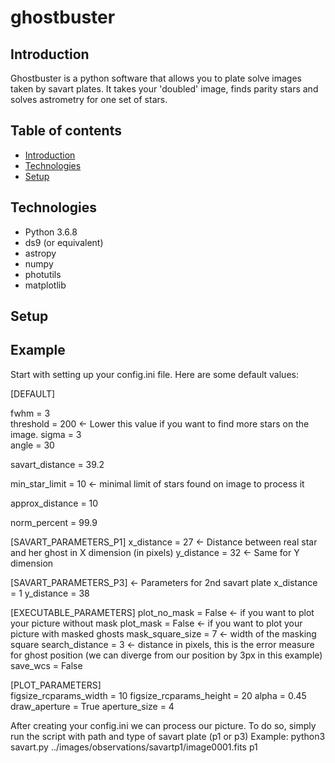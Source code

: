 # ghostbuster
## Introduction
Ghostbuster is a python software that allows you to plate solve images taken by savart plates. It takes your 'doubled' image, finds parity stars and solves astrometry for one set of stars.
## Table of contents
* [Introduction](#introduction)
* [Technologies](#technologies)
* [Setup](#setup)
## Technologies

- Python 3.6.8
- ds9 (or equivalent)
- astropy
- numpy
- photutils
- matplotlib

## Setup

## Example
Start with setting up your config.ini file. 
Here are some default values:

[DEFAULT]

fwhm = 3  
threshold = 200  <- Lower this value if you want to find more stars on the image.
sigma = 3  
angle = 30  

savart_distance = 39.2

min_star_limit = 10  <- minimal limit of stars found on image to process it

approx_distance = 10 

norm_percent = 99.9

[SAVART_PARAMETERS_P1]
x_distance = 27  <- Distance between real star and her ghost in X dimension (in pixels)
y_distance = 32  <- Same for Y dimension

[SAVART_PARAMETERS_P3]           <- Parameters for 2nd savart plate
x_distance = 1
y_distance = 38

[EXECUTABLE_PARAMETERS]
plot_no_mask = False    <- if you want to plot your picture without mask
plot_mask = False   <- if you want to plot your picture with masked ghosts
mask_square_size = 7  <- width of the masking square
search_distance = 3  <- distance in pixels, this is the error measure for ghost position (we can diverge from our position by 3px                 in this example)
save_wcs = False

[PLOT_PARAMETERS]  
figsize_rcparams_width = 10
figsize_rcparams_height = 20
alpha = 0.45
draw_aperture = True
aperture_size = 4

After creating your config.ini we can process our picture.
To do so, simply run the script with path and type of savart plate (p1 or p3)
Example:
python3 savart.py ../images/observations/savartp1/image0001.fits p1


